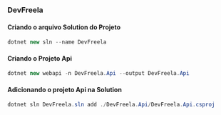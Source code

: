 ### DevFreela

#### Criando o arquivo Solution do Projeto
```csharp
dotnet new sln --name DevFreela
```
#### Criando o Projeto Api
```csharp
dotnet new webapi -n DevFreela.Api --output DevFreela.Api
```
#### Adicionando o projeto Api na Solution
```csharp
dotnet sln DevFreela.sln add ./DevFreela.Api/DevFreela.Api.csproj
```